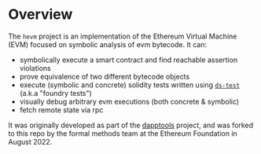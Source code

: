 # Overview

The `hevm` project is an implementation of the Ethereum Virtual Machine (EVM) focused on symbolic
analysis of evm bytecode. It can:

- symbolically execute a smart contract and find reachable assertion violations
- prove equivalence of two different bytecode objects
- execute (symbolic and concrete) solidity tests written using [`ds-test`](https://github.com/dapphub/ds-test/) (a.k.a "foundry tests")
- visually debug arbitrary evm executions (both concrete & symbolic)
- fetch remote state via rpc

It was originally developed as part of the [dapptools](https://github.com/dapphub/dapptools/) project, and was forked to this repo by the formal methods team at the Ethereum Foundation in August 2022.
